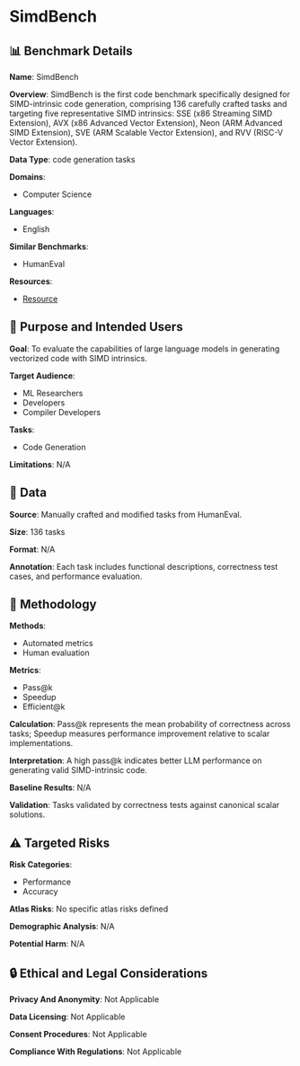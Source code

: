 # SimdBench

## 📊 Benchmark Details

**Name**: SimdBench

**Overview**: SimdBench is the first code benchmark specifically designed for SIMD-intrinsic code generation, comprising 136 carefully crafted tasks and targeting five representative SIMD intrinsics: SSE (x86 Streaming SIMD Extension), AVX (x86 Advanced Vector Extension), Neon (ARM Advanced SIMD Extension), SVE (ARM Scalable Vector Extension), and RVV (RISC-V Vector Extension).

**Data Type**: code generation tasks

**Domains**:
- Computer Science

**Languages**:
- English

**Similar Benchmarks**:
- HumanEval

**Resources**:
- [Resource](https://anonymous.4open.science/r/SimdBench-1B3F/)

## 🎯 Purpose and Intended Users

**Goal**: To evaluate the capabilities of large language models in generating vectorized code with SIMD intrinsics.

**Target Audience**:
- ML Researchers
- Developers
- Compiler Developers

**Tasks**:
- Code Generation

**Limitations**: N/A

## 💾 Data

**Source**: Manually crafted and modified tasks from HumanEval.

**Size**: 136 tasks

**Format**: N/A

**Annotation**: Each task includes functional descriptions, correctness test cases, and performance evaluation.

## 🔬 Methodology

**Methods**:
- Automated metrics
- Human evaluation

**Metrics**:
- Pass@k
- Speedup
- Efficient@k

**Calculation**: Pass@k represents the mean probability of correctness across tasks; Speedup measures performance improvement relative to scalar implementations.

**Interpretation**: A high pass@k indicates better LLM performance on generating valid SIMD-intrinsic code.

**Baseline Results**: N/A

**Validation**: Tasks validated by correctness tests against canonical scalar solutions.

## ⚠️ Targeted Risks

**Risk Categories**:
- Performance
- Accuracy

**Atlas Risks**:
No specific atlas risks defined

**Demographic Analysis**: N/A

**Potential Harm**: N/A

## 🔒 Ethical and Legal Considerations

**Privacy And Anonymity**: Not Applicable

**Data Licensing**: Not Applicable

**Consent Procedures**: Not Applicable

**Compliance With Regulations**: Not Applicable
